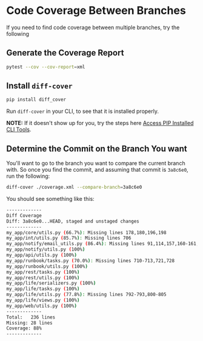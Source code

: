 # Code Coverage Between Branches

If you need to find code coverage between multiple branches, try the following

## Generate the Coverage Report

```bash
pytest --cov --cov-report=xml
```

## Install `diff-cover`

```bash
pip install diff_cover
```

Run `diff-cover` in your CLI, to see that it is installed properly.

**NOTE:** If it doesn't show up for you, try the steps here
[Access PIP Installed CLI Tools](./access_pip_installed_cli_tools.md).

## Determine the Commit on the Branch You want

You'll want to go to the branch you want to compare the current branch with.
So once you find the commit, and assuming that commit is `3a8c6e0`, run 
the following:

```bash
diff-cover ./coverage.xml --compare-branch=3a8c6e0
```

You should see something like this:

```bash
-------------
Diff Coverage
Diff: 3a8c6e0...HEAD, staged and unstaged changes
-------------
my_app/core/utils.py (66.7%): Missing lines 178,180,196,198
my_app/int/utils.py (85.7%): Missing lines 706
my_app/notify/email_utils.py (86.4%): Missing lines 91,114,157,160-161,164,167-168,175
my_app/notify/utils.py (100%)
my_app/api/utils.py (100%)
my_app/runbook/tasks.py (70.0%): Missing lines 710-713,721,728
my_app/runbook/utils.py (100%)
my_app/rest/tasks.py (100%)
my_app/rest/utils.py (100%)
my_app/life/serializers.py (100%)
my_app/life/tasks.py (100%)
my_app/life/utils.py (77.8%): Missing lines 792-793,800-805
my_app/life/views.py (100%)
my_app/web/utils.py (100%)
-------------
Total:   236 lines
Missing: 28 lines
Coverage: 88%
-------------
```